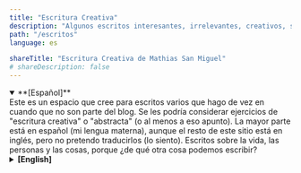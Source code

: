 ```yaml
---
title: "Escritura Creativa"
description: "Algunos escritos interesantes, irrelevantes, creativos, sobre la vida, las personas y las cosas."
path: "/escritos"
language: es

shareTitle: "Escritura Creativa de Mathias San Miguel"
# shareDescription: false
---
```


<details open><summary>**[Español]**</summary>
  Este es un espacio que cree para escritos varios que hago de vez en cuando que no son parte del blog. Se les podría considerar ejercicios de "escritura creativa" o "abstracta" (o al menos a eso apunto). La mayor parte está en español (mi lengua materna), aunque el resto de este sitio está en inglés, pero no pretendo traducirlos (lo siento). Escritos sobre la vida, las personas y las cosas, porque ¿de qué otra cosa podemos escribir?
</details>

<details lang="en"><summary><strong>[English]</strong></summary>
  <i>This is a space I created for writings I make from time to time that are not part of the blog. One could say these are "creative" or "abstract" writing exercises (or at least  that's what I aim for). Most of these writings are in Spanish (my first language), while the rest of the site is in English, but I won't be translating them (sorry). Writing about life, people and thing, because... What else can we write about?</i>
</details>
